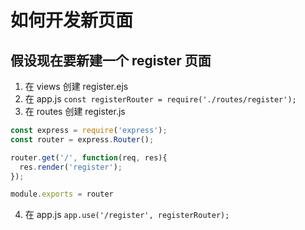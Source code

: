 # 如何开发新页面

## 假设现在要新建一个 register 页面

1. 在 views 创建 register.ejs
2. 在 app.js `const registerRouter = require('./routes/register');`
3. 在 routes 创建 register.js

```js
const express = require('express');
const router = express.Router();

router.get('/', function(req, res){
  res.render('register');
});

module.exports = router
```

4. 在 app.js `app.use('/register', registerRouter);`

